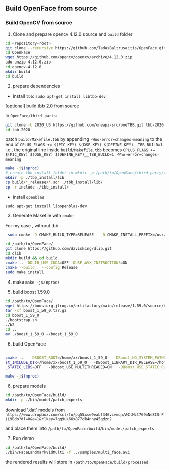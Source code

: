 ## Build OpenFace from source

### Build OpenCV from source

1. Clone and prepare opencv 4.12.0 source and `build` folder
 
``` bash
cd <repository-root>
git clone --recursive https://github.com/TadasBaltrusaitis/OpenFace.git 
cd OpenFace
wget https://github.com/opencv/opencv/archive/4.12.0.zip
udo unzip 4.12.0.zip
cd opencv-4.12.0
mkdir build
cd build
```

2. prepare dependencies

- install `tbb`:
`sudo apt-get install libtbb-dev`


[optional] build tbb 2.0 from source

In `OpenFace/third_parts`:

``` bash
git clone -b 2020_U3 https://github.com/oneapi-src/oneTBB.git tbb-2020
cd tbb-2020
```

patch `build/Makefile.tbb` by appending `-Wno-error=changes-meaning` to the end of 
`CPLUS_FLAGS += $(PIC_KEY) $(DSE_KEY) $(DEFINE_KEY)__TBB_BUILD=1`.
i.e., the original line inside `build/Makefile.tbb` becomes `CPLUS_FLAGS += $(PIC_KEY) $(DSE_KEY) $(DEFINE_KEY)__TBB_BUILD=1 -Wno-error=changes-meaning`


``` bash
make -j$(nproc)
# create tbb install folder in mkdir -p /path/to/OpenFace/third_party/tbb-2020/tbb_install
mkdir -p ./tbb_install/lib
cp build/*_release/*.so* ./tbb_install/lib/
cp -r include ./tbb_install/
```


- install `openblas`

`sudo apt-get install libopenblas-dev`

3. Generate Makefile with `cmake`

For my case
, without tbb
``` bash
 sudo cmake -D CMAKE_BUILD_TYPE=RELEASE   -D CMAKE_INSTALL_PREFIX=/usr/local   -D BUILD_TIFF=ON   -D WITH_TBB=OFF   -D BUILD_opencv_python3=ON   -D PYTHON3_EXECUTABLE=/home/<user>/anaconda3/envs/dance-dynamics/bin/python   -D PYTHON3_INCLUDE_DIR=$(/home/<user>/anaconda3/envs/dance-dynamics/bin/python -c "from sysconfig import get_paths as gp; print(gp()['include'])")   -D PYTHON3_LIBRARY=$(find /home/<user>/anaconda3/envs/dance-dynamics/lib -name 'libpython3.9*.so' | head -n 1) -D BUILD_opencv_python2=OFF  -D PYTHON2_EXECUTABLE="" -D CMAKE_CXX_FLAGS="$CMAKE_CXX_FLAGS -Wno-error=changes-meaning" ..
```


``` bash
cd /path/to/OpenFace/
git clone https://github.com/davisking/dlib.git
cd dlib
mkdir build && cd build
cmake .. -DDLIB_USE_CUDA=OFF -DUSE_AVX_INSTRUCTIONS=ON
cmake --build . --config Release
sudo make install
```

4. make
`make -j$(nproc)`


5. build boost 1.59.0

``` bash
cd /path/to/OpenFace/
wget https://boostorg.jfrog.io/artifactory/main/release/1.59.0/source/boost_1_59_0.tar.gz
tar -xf boost_1_59_0.tar.gz
cd boost_1_59_0
./bootstrap.sh
./b2
cd ..
mv ./boost_1_59_0 ~/boost_1_59_0
```

6. build OpenFace

``` bash 

cmake ..   -DBOOST_ROOT=/home/xx/boost_1_59_0   -DBoost_NO_SYSTEM_PATHS=ON   -DBoo
st_INCLUDE_DIR=/home/xx/boost_1_59_0   -DBoost_LIBRARY_DIR_RELEASE=/home/xx/boost_1_59_0/stage/lib   -DBoost_LIBRARY_DIR_DEBUG=/home/xx/boost_1_59_0/stage/lib   -DBoost_USE
_STATIC_LIBS=OFF   -DBoost_USE_MULTITHREADED=ON   -DBoost_USE_STATIC_RUNTIME=OFF

make -j$(nproc)
```


6. prepare models

``` bash
cd /path/to/OpenFace/build/
mkdir -p ./bin/model/patch_experts

```

download '.dat' models from `https://www.dropbox.com/scl/fo/pq55xsw9eabf346vivmqn/AClMzt769mNe8ISrPjL9Bdo?dl=0&e=1&rlkey=7qq9uk66x877ck4nny45qdzn2`

and place them into `/path/to/OpenFace/build/bin/model/patch_experts`

7. Run demo

``` bash
cd /path/to/OpenFace/build/
./bin/FaceLandmarkVidMulti -f ../samples/multi_face.avi
```

the rendered results will store in `/path/to/OpenFace/build/processed`

